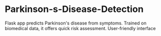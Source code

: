 # Parkinson-s-Disease-Detection
Flask app predicts Parkinson's disease from symptoms. Trained on biomedical data, it offers quick risk assessment. User-friendly interface
